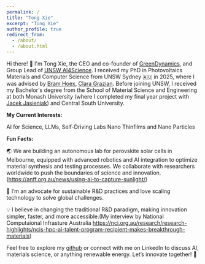 ```yaml
---
permalink: /
title: "Tong Xie"
excerpt: "Tong Xie"
author_profile: true
redirect_from: 
  - /about/
  - /about.html
---
```

Hi there! 👋 I'm Tong Xie, the CEO and co-founder of [GreenDynamics](www.greendynamics.com.au), and Group Lead of [UNSW AI4Science](https://www.notion.so/greendynamics/All-about-MasterAI-UNSW-AI4Science-3b6ae2e03f104e569289322e5725938c). I received my PhD in Photovoltaics Materials and Computer Science from UNSW Sydney 🇦🇺 in 2025, where I was advised by [Bram Hoex](https://www.unsw.edu.au/staff/bram-hoex), [Clara Grazian](https://www.sydney.edu.au/science/about/our-people/academic-staff/clara-grazian.html). Before joining UNSW, I received my Bachelor's degree from the School of Material Science and Engineering at both Monash University (where I completed my final year project with [Jacek Jasieniak](https://www.monash.edu/engineering/jacekjasieniak)) and Central South University.

**My Current Interests:**

AI for Science, LLMs, Self-Driving Labs
Nano Thinfilms and Nano Particles 

**Fun Facts:**

🌏 We are building an autonomous lab for perovskite solar cells in Melbourne, equipped with advanced robotics and AI integration to optimize material synthesis and testing processes. We collaborate with researchers worldwide to push the boundaries of science and innovation. (https://anff.org.au/news/using-ai-to-capture-sunlight/)

🌱 I’m an advocate for sustainable R&D practices and love scaling technology to solve global challenges.

💡 I believe in changing the traditional R&D paradigm, making innovation simpler, faster, and more accessible.(My interview by National Computaional Infrasture Australia https://nci.org.au/research/research-highlights/ncis-hpc-ai-talent-program-recipient-makes-breakthrough-materials)

Feel free to explore my [github](https://github.com/MasterAI-EAM) or connect with me on LinkedIn to discuss AI, materials science, or anything renewable energy. Let’s innovate together! 🚀

